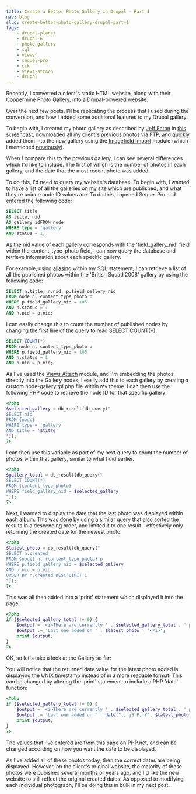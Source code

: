 ```yaml
---
title: Create a Better Photo Gallery in Drupal - Part 1
nav: blog
slug: create-better-photo-gallery-drupal-part-1
tags:
    - drupal-planet
    - drupal-6
    - photo-gallery
    - sql
    - views
    - sequel-pro
    - cck
    - views-attach
    - drupal
---
```

Recently, I converted a client's static HTML website, along with their Coppermine Photo Gallery, into a Drupal-powered website.

Over the next few posts, I'll be replicating the process that I used during the conversion, and how I added some additional features to my Drupal gallery.

To begin with, I created my photo gallery as described by [Jeff Eaton](http://www.lullabot.com/about/team/jeff-eaton) in [this screencast](http://www.lullabot.com/articles/photo-galleries-views-attach), downloaded all my client's previous photos via FTP,    and quickly added them into the new gallery using the [Imagefield Import](http://drupal.org/project/imagefield_import) module (which I mentioned [previously](/blog/quickly-import-multiples-images-using-imagefieldimport-module/)).

When I compare this to the previous gallery, I can see several    differences which I'd like to include. The first of which is the number    of photos in each gallery, and the date that the most recent photo was added.

To do this, I'd need to query my website's database. To begin with, I    wanted to have a list of all the galleries on my site which are    published, and what they're unique node ID values are. To do this, I    opened Sequel Pro and entered the following code:

~~~sql
SELECT title 
AS title, nid 
AS gallery_idFROM node
WHERE type = 'gallery'
AND status = 1;
~~~

As the nid value of each gallery corresponds with the 'field_gallery_nid' field within the content_type_photo field, I can now    query the database and retrieve information about each specific    gallery.

For example, using [aliasing](http://www.w3schools.com/sql/sql_alias.asp) within my SQL statement, I can retrieve a list of all the published    photos within the 'British Squad 2008' gallery by using the following code:

~~~sql
SELECT n.title, n.nid, p.field_gallery_nid
FROM node n, content_type_photo p
WHERE p.field_gallery_nid = 105
AND n.status = 1
AND n.nid = p.nid;
~~~

I can easily change this to count the number of published nodes by changing the first line of the query to read SELECT COUNT(*).

~~~sql
SELECT COUNT(*)
FROM node n, content_type_photo p
WHERE p.field_gallery_nid = 105
AND n.status = 1
AND n.nid = p.nid;
~~~

As I've used the [Views Attach](http://drupal.org/project/views_attach) module, and I'm embedding the photos directly into the Gallery nodes, I    easily add this to each gallery by creating a custom    node-gallery.tpl.php file within my theme. I can then use the following PHP code to retrieve the node ID for that specific gallery:

~~~php
<?php
$selected_gallery = db_result(db_query("
SELECT nid 
FROM {node} 
WHERE type = 'gallery' 
AND title = '$title'
"));
?>
~~~

I can then use this variable as part of my next query to count the number of photos within that gallery, similar to what I did earlier.

~~~php
<?php
$gallery_total = db_result(db_query("
SELECT COUNT(*) 
FROM {content_type_photo} 
WHERE field_gallery_nid = $selected_gallery
"));
?>
~~~

Next, I wanted to display the date that the last photo was displayed within each album. This was done by using a similar query that also sorted the results in a descending order, and limited it to one result - effectively only returning the created date for the newest photo.

~~~php
<?php
$latest_photo = db_result(db_query("
SELECT n.created 
FROM {node} n, {content_type_photo} p 
WHERE p.field_gallery_nid = $selected_gallery 
AND n.nid = p.nid 
ORDER BY n.created DESC LIMIT 1
"));
?>
~~~

This was all then added into a 'print' statement which displayed it into the page.

~~~php
<?php
if ($selected_gallery_total != 0) {
    $output = '<i>There are currently ' . $selected_gallery_total . ' photos in this gallery.';
    $output .= 'Last one added on ' . $latest_photo . '</i>';
    print $output;
}
?>
~~~

OK, so let's take a look at the Gallery so far:

You will notice that the returned date value for the latest photo    added is displaying the UNIX timestamp instead of in a more readable format. This can be changed by altering the 'print' statement to include    a PHP 'date' function:

~~~php
<?php
if ($selected_gallery_total != 0) { 
    $output = '<i>There are currently ' . $selected_gallery_total . ' photos in this gallery.'; 
    $output .= 'Last one added on ' . date("l, jS F, Y", $latest_photo) . '.</i>';
    print $output;
}
?>
~~~

The values that I've entered are from [this page](http://php.net/manual/en/function.date.php) on PHP.net, and can be changed according on how you want the date to be displayed.

As I've added all of these photos today, then the correct dates are    being displayed. However, on the client's original website, the majority    of these photos were pubished several months or years ago, and I'd like    the new website to still reflect the original created dates. As opposed    to modifying each individual photograph, I'll be doing this in bulk in    my next post.